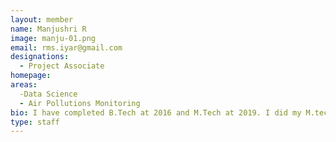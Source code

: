 ```yaml
---
layout: member
name: Manjushri R 
image: manju-01.png
email: rms.iyar@gmail.com
designations: 
  - Project Associate
homepage: 
areas:
  -Data Science 
  - Air Pollutions Monitoring
bio: I have completed B.Tech at 2016 and M.Tech at 2019. I did my M.tech Project (Modelling of Adsorption system using Neural Networks) under Prof. A. Kannan(IITM) and currently working on air pollution mouitorius and Predicition (Prof. Raghunanthan) 
type: staff
---
```

